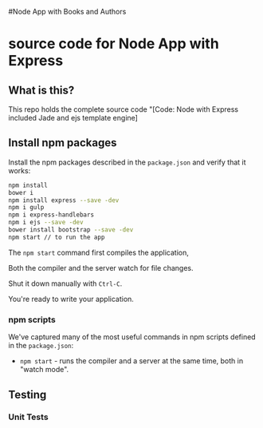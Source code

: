 #Node App with Books and Authors
# source code for Node App with Express
## What is this?

This repo holds the complete source code  "[Code: Node with Express included Jade and ejs template engine]


## Install npm packages

Install the npm packages described in the `package.json` and verify that it works:

```bash
npm install
bower i
npm install express --save -dev
npm i gulp
npm i express-handlebars
npm i ejs --save -dev
bower install bootstrap --save -dev
npm start // to run the app

```

The `npm start` command first compiles the application, 

Both the compiler and the server watch for file changes.

Shut it down manually with `Ctrl-C`.

You're ready to write your application.

### npm scripts

We've captured many of the most useful commands in npm scripts defined in the `package.json`:

* `npm start` - runs the compiler and a server at the same time, both in "watch mode".

## Testing


### Unit Tests





